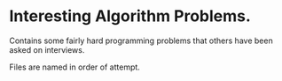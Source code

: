 # Interesting Algorithm Problems.
Contains some fairly hard programming problems that others have been asked on interviews.

Files are named in order of attempt.
